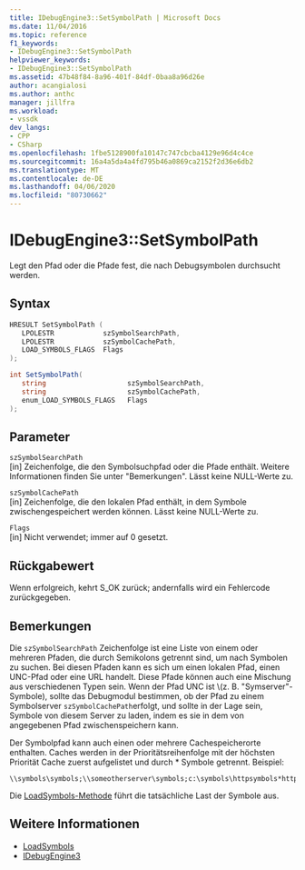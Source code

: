 ```yaml
---
title: IDebugEngine3::SetSymbolPath | Microsoft Docs
ms.date: 11/04/2016
ms.topic: reference
f1_keywords:
- IDebugEngine3::SetSymbolPath
helpviewer_keywords:
- IDebugEngine3::SetSymbolPath
ms.assetid: 47b48f84-8a96-401f-84df-0baa8a96d26e
author: acangialosi
ms.author: anthc
manager: jillfra
ms.workload:
- vssdk
dev_langs:
- CPP
- CSharp
ms.openlocfilehash: 1fbe5128900fa10147c747cbcba4129e96d4c4ce
ms.sourcegitcommit: 16a4a5da4a4fd795b46a0869ca2152f2d36e6db2
ms.translationtype: MT
ms.contentlocale: de-DE
ms.lasthandoff: 04/06/2020
ms.locfileid: "80730662"
---
```

# <a name="idebugengine3setsymbolpath"></a>IDebugEngine3::SetSymbolPath
Legt den Pfad oder die Pfade fest, die nach Debugsymbolen durchsucht werden.

## <a name="syntax"></a>Syntax

```cpp
HRESULT SetSymbolPath (
   LPOLESTR            szSymbolSearchPath,
   LPOLESTR            szSymbolCachePath,
   LOAD_SYMBOLS_FLAGS  Flags
);
```

```csharp
int SetSymbolPath(
   string                    szSymbolSearchPath,
   string                    szSymbolCachePath,
   enum_LOAD_SYMBOLS_FLAGS   Flags
);
```

## <a name="parameters"></a>Parameter

`szSymbolSearchPath`\
[in] Zeichenfolge, die den Symbolsuchpfad oder die Pfade enthält. Weitere Informationen finden Sie unter "Bemerkungen". Lässt keine NULL-Werte zu.

`szSymbolCachePath`\
[in] Zeichenfolge, die den lokalen Pfad enthält, in dem Symbole zwischengespeichert werden können. Lässt keine NULL-Werte zu.

`Flags`\
[in] Nicht verwendet; immer auf 0 gesetzt.

## <a name="return-value"></a>Rückgabewert
 Wenn erfolgreich, kehrt S_OK zurück; andernfalls wird ein Fehlercode zurückgegeben.

## <a name="remarks"></a>Bemerkungen
 Die `szSymbolSearchPath` Zeichenfolge ist eine Liste von einem oder mehreren Pfaden, die durch Semikolons getrennt sind, um nach Symbolen zu suchen. Bei diesen Pfaden kann es sich um einen lokalen Pfad, einen UNC-Pfad oder eine URL handelt. Diese Pfade können auch eine Mischung aus verschiedenen Typen sein. Wenn der Pfad UNC ist \\(z. B. "Symserver"-Symbole), sollte das Debugmodul bestimmen, ob der Pfad zu einem Symbolserver `szSymbolCachePath`erfolgt, und sollte in der Lage sein, Symbole von diesem Server zu laden, indem es sie in dem von angegebenen Pfad zwischenspeichern kann.

 Der Symbolpfad kann auch einen oder mehrere Cachespeicherorte enthalten. Caches werden in der Prioritätsreihenfolge mit der höchsten Priorität Cache zuerst aufgelistet und durch * Symbole getrennt. Beispiel:

```
\\symbols\symbols;\\someotherserver\symbols;c:\symbols\httpsymbols*https://msdl.microsoft.com
```

 Die [LoadSymbols-Methode](../../../extensibility/debugger/reference/idebugengine3-loadsymbols.md) führt die tatsächliche Last der Symbole aus.

## <a name="see-also"></a>Weitere Informationen
- [LoadSymbols](../../../extensibility/debugger/reference/idebugengine3-loadsymbols.md)
- [IDebugEngine3](../../../extensibility/debugger/reference/idebugengine3.md)
